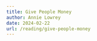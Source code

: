```yaml
---
title: Give People Money
author: Annie Lowrey
date: 2024-02-22
url: /reading/give-people-money
---
```

